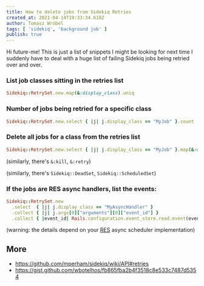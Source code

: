 ```yaml
---
title: How to delete jobs from Sidekiq Retries
created_at: 2021-04-14T19:33:34.618Z
author: Tomasz Wróbel
tags: [ 'sidekiq', 'background job' ]
publish: true
---
```


Hi future-me! This is just a list of snippets I might be looking for next time I suddenly have to deal with a huge list of failing Sidekiq jobs being retried over and over.

### List job classes sitting in the retries list

```ruby
Sidekiq::RetrySet.new.map(&:display_class).uniq
```

### Number of jobs being retried for a specific class

```ruby
Sidekiq::RetrySet.new.select { |j| j.display_class == "MyJob" }.count
```

### Delete all jobs for a class from the retries list

```ruby
Sidekiq::RetrySet.new.select { |j| j.display_class == "MyJob" }.map(&:delete)
```

(similarly, there's `&:kill`, `&:retry`)

(similarly, there's `Sidekiq::DeadSet`, `Sidekiq::ScheduledSet`)

### If the jobs are RES async handlers, list the events:

```ruby
Sidekiq::RetrySet.new
  .select  { |j| j.display_class == "MyAsyncHandler" }
  .collect { |j| j.args[0]["arguments"][0]["event_id"] }
  .collect { |event_id| Rails.configuration.event_store.read.event(event_id) }
```

(warning: the details depend on your [RES](https://railseventstore.org/docs/v2/install/) async scheduler implementation)

## More

* https://github.com/mperham/sidekiq/wiki/API#retries
* https://gist.github.com/wbotelhos/fb865fba2b4f3518c8e533c7487d5354
